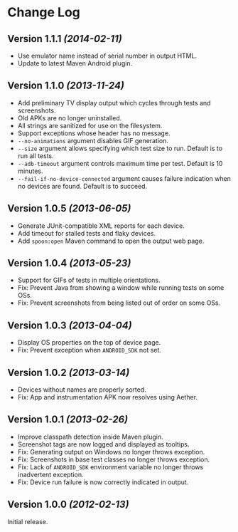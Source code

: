 Change Log
==========

Version 1.1.1 *(2014-02-11)*
----------------------------

 * Use emulator name instead of serial number in output HTML.
 * Update to latest Maven Android plugin.


Version 1.1.0 *(2013-11-24)*
----------------------------

 * Add preliminary TV display output which cycles through tests and screenshots.
 * Old APKs are no longer uninstalled.
 * All strings are sanitized for use on the filesystem.
 * Support exceptions whose header has no message.
 * `--no-animations` argument disables GIF generation.
 * `--size` argument allows specifying which test size to run. Default is to run all tests.
 * `--adb-timeout` argument controls maximum time per test. Default is 10 minutes.
 * `--fail-if-no-device-connected` argument causes failure indication when no devices are found.
   Default is to succeed.


Version 1.0.5 *(2013-06-05)*
----------------------------

 * Generate JUnit-compatible XML reports for each device.
 * Add timeout for stalled tests and flaky devices.
 * Add `spoon:open` Maven command to open the output web page.


Version 1.0.4 *(2013-05-23)*
----------------------------

 * Support for GIFs of tests in multiple orientations.
 * Fix: Prevent Java from showing a window while running tests on some OSs.
 * Fix: Prevent screenshots from being listed out of order on some OSs.


Version 1.0.3 *(2013-04-04)*
----------------------------

 * Display OS properties on the top of device page.
 * Fix: Prevent exception when `ANDROID_SDK` not set.


Version 1.0.2 *(2013-03-14)*
----------------------------

 * Devices without names are properly sorted.
 * Fix: App and instrumentation APK now resolves using Aether.


Version 1.0.1 *(2013-02-26)*
----------------------------

 * Improve classpath detection inside Maven plugin.
 * Screenshot tags are now logged and displayed as tooltips.
 * Fix: Generating output on Windows no longer throws exception.
 * Fix: Screenshots in base test classes no longer throws exception.
 * Fix: Lack of `ANDROID_SDK` environment variable no longer throws inadvertent exception.
 * Fix: Device run failure is now correctly indicated in output.


Version 1.0.0 *(2012-02-13)*
----------------------------

Initial release.
